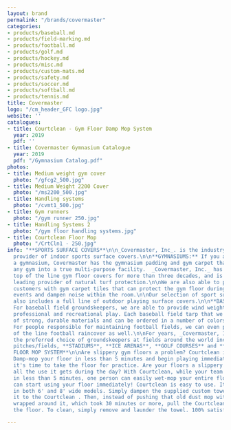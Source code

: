 ```yaml
---
layout: brand
permalink: "/brands/covermaster"
categories:
- products/baseball.md
- products/field-marking.md
- products/football.md
- products/golf.md
- products/hockey.md
- products/misc.md
- products/custom-mats.md
- products/safety.md
- products/soccer.md
- products/softball.md
- products/tennis.md
title: Covermaster
logo: "/cm_header_GFC logo.jpg"
website: ''
catalogues:
- title: Courtclean - Gym Floor Damp Mop System
  year: 2019
  pdf: ''
- title: Covermaster Gymnasium Catalogue
  year: 2019
  pdf: "/Gymnasium Catalog.pdf"
photos:
- title: Medium weight gym cover
  photo: "/gfcg2_500.jpg"
- title: Medium Weight 2200 Cover
  photo: "/ms2200_500.jpg"
- title: Handling systems
  photo: "/cvmt1_500.jpg"
- title: Gym runners
  photo: "/gym runner 250.jpg"
- title: Handling Systems 2
  photo: "/gym floor handling systems.jpg"
- title: Courtclean Floor Mop
  photo: "/CrtCln1 - 250.jpg"
info: "**SPORTS SURFACE COVERS**\n\n_Covermaster, Inc_. is the industry's leading
  provider of indoor sports surface covers.\n\n**GYMNASIUMS:** If you are outfitting
  a gymnasium, Covermaster has the gymnasium padding and gym carpet that can turn
  any gym into a true multi-purpose facility.  _Covermaster, Inc._ has been producing
  top of the line gym floor covers for more than three decades, and is now the industry
  leading provider of natural turf protection.\n\nWe are also able to provide our
  customers with gym carpet tiles that can protect the gym floor during non-athletic
  events and dampen noise within the room.\n\nOur selection of sport surface covers
  also includes a full line of outdoor playing surface covers.\n\n**BASEBALL/SOFTBALL:**
  For baseball field groundskeepers, we are able to provide wind weighted tarps for
  professional and recreational play. Each baseball field tarp that we sell is made
  of strong, durable materials and can be ordered in a number of colors.\n\n**FOOTBALL:**
  For people responsible for maintaining football fields, we can even provide a top
  of the line football raincover as well.\n\nFor years, _Covermaster, Inc._ has been
  the preferred choice of groundskeepers at fields around the world including **SOCCER**
  pitches/fields, **STADIUMS**, **ICE ARENAS**, **GOLF COURSES** and **TENNIS COURTS**.\n\n***\n\n**COURTCLEAN
  FLOOR MOP SYSTEM**\n\nAre slippery gym floors a problem? Courtclean is the answer!
  Damp-mop your floor in less than 5 minutes and begin playing immediately!  \n  \nCoaches,
  it's time to take the floor for practice. Are your floors a slippery mess after
  all the use it gets during the day? With Courtclean, while your team is stretching,
  in less than 5 minutes, one person can easily wet-mop your entire floor and you
  can start using your floor immediately! Courtclean is easy to use. It's available
  in both 6' and 8' wide models. Simply dampen the supplied custom towel and attach
  it to the Courtclean . Then, instead of pushing that old dust mop with wet towels
  wrapped around it, which took 30 minutes or more, pull the Courtclean up & down
  the floor. To clean, simply remove and launder the towel. 100% satisfaction guarantee."

---
```

